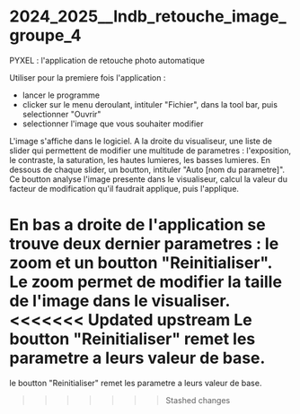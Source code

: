 # 2024_2025__lndb_retouche_image_groupe_4

PYXEL : l'application de retouche photo automatique


Utiliser pour la premiere fois l'application :
- lancer le programme
- clicker sur le menu deroulant, intituler "Fichier", dans la tool bar, puis selectionner "Ouvrir"
- selectionner l'image que vous souhaiter modifier


L'image s'affiche dans le logiciel.
A la droite du visualiseur, une liste de slider qui permettent de modifier une multitude de parametres : l'exposition, le contraste, la saturation, les hautes lumieres, les basses lumieres.
En dessous de chaque slider, un boutton, intituler "Auto [nom du parametre]". Ce boutton analyse l'image presente dans le visualiseur, calcul la valeur du facteur de modification qu'il faudrait applique, puis l'applique.

En bas a droite de l'application se trouve deux dernier parametres : le zoom et un boutton "Reinitialiser".
Le zoom permet de modifier la taille de l'image dans le visualiser.
<<<<<<< Updated upstream
Le boutton "Reinitialiser" remet les parametre a leurs valeur de base.
=======
le boutton "Reinitialiser" remet les parametre a leurs valeur de base.
>>>>>>> Stashed changes
